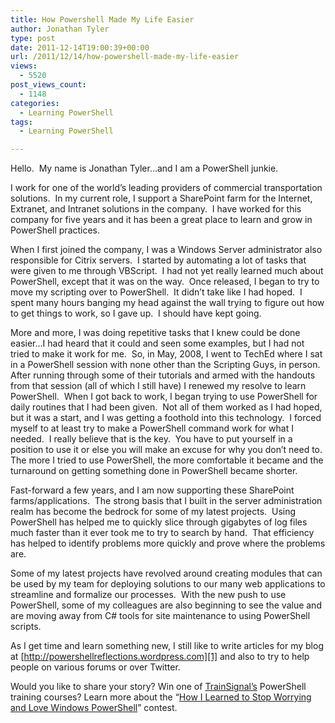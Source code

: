 ```yaml
---
title: How Powershell Made My Life Easier
author: Jonathan Tyler
type: post
date: 2011-12-14T19:00:39+00:00
url: /2011/12/14/how-powershell-made-my-life-easier
views:
  - 5520
post_views_count:
  - 1148
categories:
  - Learning PowerShell
tags:
  - Learning PowerShell

---
```

Hello.  My name is Jonathan Tyler…and I am a PowerShell junkie.

I work for one of the world’s leading providers of commercial transportation solutions.  In my current role, I support a SharePoint farm for the Internet, Extranet, and Intranet solutions in the company.  I have worked for this company for five years and it has been a great place to learn and grow in PowerShell practices.

When I first joined the company, I was a Windows Server administrator also responsible for Citrix servers.  I started by automating a lot of tasks that were given to me through VBScript.  I had not yet really learned much about PowerShell, except that it was on the way.  Once released, I began to try to move my scripting over to PowerShell.  It didn’t take like I had hoped.  I spent many hours banging my head against the wall trying to figure out how to get things to work, so I gave up.  I should have kept going.

More and more, I was doing repetitive tasks that I knew could be done easier…I had heard that it could and seen some examples, but I had not tried to make it work for me.  So, in May, 2008, I went to TechEd where I sat in a PowerShell session with none other than the Scripting Guys, in person.  After running through some of their tutorials and armed with the handouts from that session (all of which I still have) I renewed my resolve to learn PowerShell.  When I got back to work, I began trying to use PowerShell for daily routines that I had been given.  Not all of them worked as I had hoped, but it was a start, and I was getting a foothold into this technology.  I forced myself to at least try to make a PowerShell command work for what I needed.  I really believe that is the key.  You have to put yourself in a position to use it or else you will make an excuse for why you don’t need to.  The more I tried to use PowerShell, the more comfortable it became and the turnaround on getting something done in PowerShell became shorter.

Fast-forward a few years, and I am now supporting these SharePoint farms/applications.  The strong basis that I built in the server administration realm has become the bedrock for some of my latest projects.  Using PowerShell has helped me to quickly slice through gigabytes of log files much faster than it ever took me to try to search by hand.  That efficiency has helped to identify problems more quickly and prove where the problems are.

Some of my latest projects have revolved around creating modules that can be used by my team for deploying solutions to our many web applications to streamline and formalize our processes.  With the new push to use PowerShell, some of my colleagues are also beginning to see the value and are moving away from C# tools for site maintenance to using PowerShell scripts.

As I get time and learn something new, I still like to write articles for my blog at [http://powershellreflections.wordpress.com][1] and also to try to help people on various forums or over Twitter.

Would you like to share your story? Win one of [TrainSignal’s][2] PowerShell training courses? Learn more about the “[How I Learned to Stop Worrying and Love Windows PowerShell][3]” contest.

&nbsp;

[1]: http://powershellreflections.wordpress.com/
[2]: http://www.trainsignal.com/default.aspx
[3]: ../2011/11/29/call-for-writers-share-your-experiences-and-help-new-users/